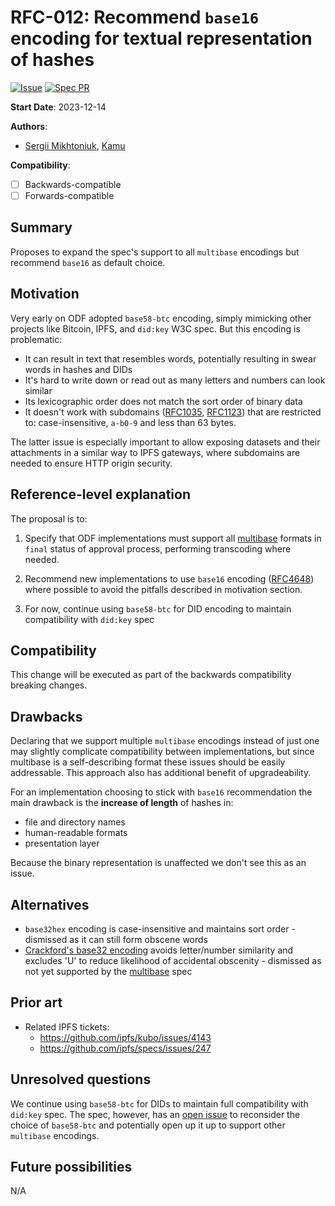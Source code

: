 # RFC-012: Recommend `base16` encoding for textual representation of hashes

[![Issue](https://img.shields.io/github/issues/detail/state/kamu-data/open-data-fabric/62?label=Issue)](https://github.com/kamu-data/open-data-fabric/issues/23)
[![Spec PR](https://img.shields.io/github/pulls/detail/state/kamu-data/open-data-fabric/63?label=PR)](https://github.com/kamu-data/open-data-fabric/pull/63)

**Start Date**: 2023-12-14

**Authors**:
- [Sergii Mikhtoniuk](mailto:sergii.mikhtoniuk@kamu.dev), [Kamu](https://kamu.dev)

**Compatibility**:
- [ ] Backwards-compatible
- [ ] Forwards-compatible

## Summary
Proposes to expand the spec's support to all `multibase` encodings but recommend `base16` as default choice.

## Motivation
Very early on ODF adopted `base58-btc` encoding, simply mimicking other projects like Bitcoin, IPFS, and `did:key` W3C spec. But this encoding is problematic:
- It can result in text that resembles words, potentially resulting in swear words in hashes and DIDs
- It's hard to write down or read out as many letters and numbers can look similar
- Its lexicographic order does not match the sort order of binary data
- It doesn't work with subdomains ([RFC1035](https://datatracker.ietf.org/doc/html/rfc1035), [RFC1123](https://datatracker.ietf.org/doc/html/rfc1123)) that are restricted to: case-insensitive, `a-b0-9` and less than 63 bytes.

The latter issue is especially important to allow exposing datasets and their attachments in a similar way to IPFS gateways, where subdomains are needed to ensure HTTP origin security.

## Reference-level explanation
The proposal is to:

1) Specify that ODF implementations must support all [multibase](https://github.com/multiformats/multibase) formats in `final` status of approval process, performing transcoding where needed.

2) Recommend new implementations to use `base16` encoding ([RFC4648](https://datatracker.ietf.org/doc/html/rfc4648)) where possible to avoid the pitfalls described in motivation section.

3) For now, continue using `base58-btc` for DID encoding to maintain compatibility with `did:key` spec

## Compatibility
This change will be executed as part of the backwards compatibility breaking changes.

## Drawbacks
Declaring that we support multiple `multibase` encodings instead of just one may slightly complicate compatibility between implementations, but since multibase is a self-describing format these issues should be easily addressable. This approach also has additional benefit of upgradeability.

For an implementation choosing to stick with `base16` recommendation the main drawback is the **increase of length** of hashes in:
- file and directory names
- human-readable formats
- presentation layer

Because the binary representation is unaffected we don't see this as an issue.

## Alternatives
- `base32hex` encoding is case-insensitive and maintains sort order - dismissed as it can still form obscene words
- [Crackford's base32 encoding](https://www.crockford.com/base32.html) avoids letter/number similarity and excludes 'U' to reduce likelihood of accidental obscenity - dismissed as not yet supported by the [multibase](https://github.com/multiformats/multibase) spec

## Prior art
- Related IPFS tickets:
  - https://github.com/ipfs/kubo/issues/4143
  - https://github.com/ipfs/specs/issues/247

## Unresolved questions
We continue using `base58-btc` for DIDs to maintain full compatibility with `did:key` spec. The spec, however, has an [open issue](https://github.com/w3c-ccg/did-method-key/issues/21) to reconsider the choice of `base58-btc` and potentially open up it up to support other `multibase` encodings.

## Future possibilities
N/A
